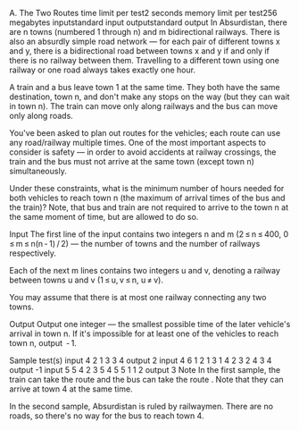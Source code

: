 A. The Two Routes
time limit per test2 seconds
memory limit per test256 megabytes
inputstandard input
outputstandard output
In Absurdistan, there are n towns (numbered 1 through n) and m bidirectional railways. There is also an absurdly simple road network — for each pair of different towns x and y, there is a bidirectional road between towns x and y if and only if there is no railway between them. Travelling to a different town using one railway or one road always takes exactly one hour.

A train and a bus leave town 1 at the same time. They both have the same destination, town n, and don't make any stops on the way (but they can wait in town n). The train can move only along railways and the bus can move only along roads.

You've been asked to plan out routes for the vehicles; each route can use any road/railway multiple times. One of the most important aspects to consider is safety — in order to avoid accidents at railway crossings, the train and the bus must not arrive at the same town (except town n) simultaneously.

Under these constraints, what is the minimum number of hours needed for both vehicles to reach town n (the maximum of arrival times of the bus and the train)? Note, that bus and train are not required to arrive to the town n at the same moment of time, but are allowed to do so.

Input
The first line of the input contains two integers n and m (2 ≤ n ≤ 400, 0 ≤ m ≤ n(n - 1) / 2) — the number of towns and the number of railways respectively.

Each of the next m lines contains two integers u and v, denoting a railway between towns u and v (1 ≤ u, v ≤ n, u ≠ v).

You may assume that there is at most one railway connecting any two towns.

Output
Output one integer — the smallest possible time of the later vehicle's arrival in town n. If it's impossible for at least one of the vehicles to reach town n, output  - 1.

Sample test(s)
input
4 2
1 3
3 4
output
2
input
4 6
1 2
1 3
1 4
2 3
2 4
3 4
output
-1
input
5 5
4 2
3 5
4 5
5 1
1 2
output
3
Note
In the first sample, the train can take the route  and the bus can take the route . Note that they can arrive at town 4 at the same time.

In the second sample, Absurdistan is ruled by railwaymen. There are no roads, so there's no way for the bus to reach town 4.

